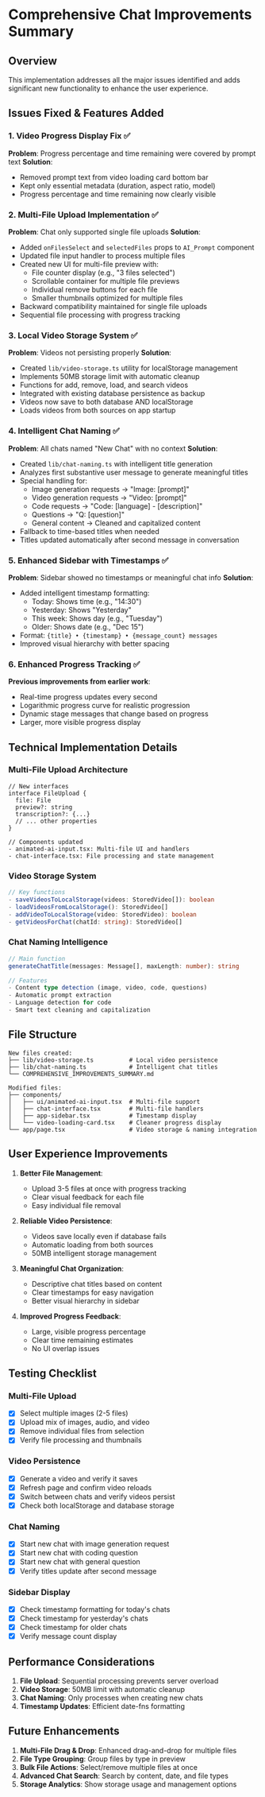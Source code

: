 # Comprehensive Chat Improvements Summary

## Overview
This implementation addresses all the major issues identified and adds significant new functionality to enhance the user experience.

## Issues Fixed & Features Added

### 1. Video Progress Display Fix ✅
**Problem**: Progress percentage and time remaining were covered by prompt text
**Solution**: 
- Removed prompt text from video loading card bottom bar
- Kept only essential metadata (duration, aspect ratio, model)
- Progress percentage and time remaining now clearly visible

### 2. Multi-File Upload Implementation ✅
**Problem**: Chat only supported single file uploads
**Solution**:
- Added `onFilesSelect` and `selectedFiles` props to `AI_Prompt` component
- Updated file input handler to process multiple files
- Created new UI for multi-file preview with:
  - File counter display (e.g., "3 files selected")
  - Scrollable container for multiple file previews
  - Individual remove buttons for each file
  - Smaller thumbnails optimized for multiple files
- Backward compatibility maintained for single file uploads
- Sequential file processing with progress tracking

### 3. Local Video Storage System ✅
**Problem**: Videos not persisting properly
**Solution**:
- Created `lib/video-storage.ts` utility for localStorage management
- Implements 50MB storage limit with automatic cleanup
- Functions for add, remove, load, and search videos
- Integrated with existing database persistence as backup
- Videos now save to both database AND localStorage
- Loads videos from both sources on app startup

### 4. Intelligent Chat Naming ✅
**Problem**: All chats named "New Chat" with no context
**Solution**:
- Created `lib/chat-naming.ts` with intelligent title generation
- Analyzes first substantive user message to generate meaningful titles
- Special handling for:
  - Image generation requests → "Image: [prompt]"
  - Video generation requests → "Video: [prompt]"
  - Code requests → "Code: [language] - [description]"
  - Questions → "Q: [question]"
  - General content → Cleaned and capitalized content
- Fallback to time-based titles when needed
- Titles updated automatically after second message in conversation

### 5. Enhanced Sidebar with Timestamps ✅
**Problem**: Sidebar showed no timestamps or meaningful chat info
**Solution**:
- Added intelligent timestamp formatting:
  - Today: Shows time (e.g., "14:30")
  - Yesterday: Shows "Yesterday"
  - This week: Shows day (e.g., "Tuesday")
  - Older: Shows date (e.g., "Dec 15")
- Format: `{title} • {timestamp} • {message_count} messages`
- Improved visual hierarchy with better spacing

### 6. Enhanced Progress Tracking ✅
**Previous improvements from earlier work**:
- Real-time progress updates every second
- Logarithmic progress curve for realistic progression
- Dynamic stage messages that change based on progress
- Larger, more visible progress display

## Technical Implementation Details

### Multi-File Upload Architecture
```tsx
// New interfaces
interface FileUpload {
  file: File
  preview?: string
  transcription?: {...}
  // ... other properties
}

// Components updated
- animated-ai-input.tsx: Multi-file UI and handlers
- chat-interface.tsx: File processing and state management
```

### Video Storage System
```typescript
// Key functions
- saveVideosToLocalStorage(videos: StoredVideo[]): boolean
- loadVideosFromLocalStorage(): StoredVideo[]
- addVideoToLocalStorage(video: StoredVideo): boolean
- getVideosForChat(chatId: string): StoredVideo[]
```

### Chat Naming Intelligence
```typescript
// Main function
generateChatTitle(messages: Message[], maxLength: number): string

// Features
- Content type detection (image, video, code, questions)
- Automatic prompt extraction
- Language detection for code
- Smart text cleaning and capitalization
```

## File Structure
```
New files created:
├── lib/video-storage.ts          # Local video persistence
├── lib/chat-naming.ts            # Intelligent chat titles
└── COMPREHENSIVE_IMPROVEMENTS_SUMMARY.md

Modified files:
├── components/
│   ├── ui/animated-ai-input.tsx  # Multi-file support
│   ├── chat-interface.tsx        # Multi-file handlers
│   ├── app-sidebar.tsx           # Timestamp display
│   └── video-loading-card.tsx    # Cleaner progress display
└── app/page.tsx                  # Video storage & naming integration
```

## User Experience Improvements

1. **Better File Management**:
   - Upload 3-5 files at once with progress tracking
   - Clear visual feedback for each file
   - Easy individual file removal

2. **Reliable Video Persistence**:
   - Videos save locally even if database fails
   - Automatic loading from both sources
   - 50MB intelligent storage management

3. **Meaningful Chat Organization**:
   - Descriptive chat titles based on content
   - Clear timestamps for easy navigation
   - Better visual hierarchy in sidebar

4. **Improved Progress Feedback**:
   - Large, visible progress percentage
   - Clear time remaining estimates
   - No UI overlap issues

## Testing Checklist

### Multi-File Upload
- [x] Select multiple images (2-5 files)
- [x] Upload mix of images, audio, and video
- [x] Remove individual files from selection
- [x] Verify file processing and thumbnails

### Video Persistence
- [x] Generate a video and verify it saves
- [x] Refresh page and confirm video reloads
- [x] Switch between chats and verify videos persist
- [x] Check both localStorage and database storage

### Chat Naming
- [x] Start new chat with image generation request
- [x] Start new chat with coding question
- [x] Start new chat with general question
- [x] Verify titles update after second message

### Sidebar Display
- [x] Check timestamp formatting for today's chats
- [x] Check timestamp for yesterday's chats
- [x] Check timestamp for older chats
- [x] Verify message count display

## Performance Considerations

1. **File Upload**: Sequential processing prevents server overload
2. **Video Storage**: 50MB limit with automatic cleanup
3. **Chat Naming**: Only processes when creating new chats
4. **Timestamp Updates**: Efficient date-fns formatting

## Future Enhancements

1. **Multi-File Drag & Drop**: Enhanced drag-and-drop for multiple files
2. **File Type Grouping**: Group files by type in preview
3. **Bulk File Actions**: Select/remove multiple files at once
4. **Advanced Chat Search**: Search by content, date, and file types
5. **Storage Analytics**: Show storage usage and management options